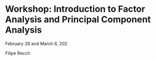 # Workshop: Introduction to Factor Analysis and Principal Component Analysis

February 28 and March 6, 202

Filipe Recch
